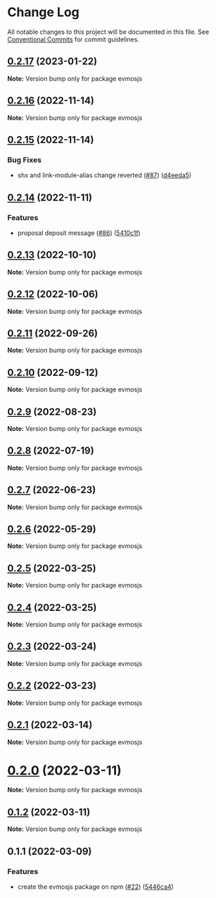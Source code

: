 # Change Log

All notable changes to this project will be documented in this file.
See [Conventional Commits](https://conventionalcommits.org) for commit guidelines.

## [0.2.17](https://github.com/evmos/evmosjs/compare/evmosjs@0.2.16...evmosjs@0.2.17) (2023-01-22)

**Note:** Version bump only for package evmosjs

## [0.2.16](https://github.com/evmos/evmosjs/compare/evmosjs@0.2.15...evmosjs@0.2.16) (2022-11-14)

**Note:** Version bump only for package evmosjs

## [0.2.15](https://github.com/evmos/evmosjs/compare/evmosjs@0.2.14...evmosjs@0.2.15) (2022-11-14)

### Bug Fixes

- shx and link-module-alias change reverted ([#87](https://github.com/evmos/evmosjs/issues/87)) ([d4eeda5](https://github.com/evmos/evmosjs/commit/d4eeda59c8f5549d661e6bedd7a25df0b11afb9c))

## [0.2.14](https://github.com/evmos/evmosjs/compare/evmosjs@0.2.11...evmosjs@0.2.14) (2022-11-11)

### Features

- proposal deposit message ([#86](https://github.com/evmos/evmosjs/issues/86)) ([5410c1f](https://github.com/evmos/evmosjs/commit/5410c1fe042c13a77beb5629a07371dd905559de))

## [0.2.13](https://github.com/evmos/evmosjs/compare/evmosjs@0.2.11...evmosjs@0.2.13) (2022-10-10)

**Note:** Version bump only for package evmosjs

## [0.2.12](https://github.com/evmos/evmosjs/compare/evmosjs@0.2.11...evmosjs@0.2.12) (2022-10-06)

**Note:** Version bump only for package evmosjs

## [0.2.11](https://github.com/evmos/evmosjs/compare/evmosjs@0.2.7...evmosjs@0.2.11) (2022-09-26)

**Note:** Version bump only for package evmosjs

## [0.2.10](https://github.com/evmos/evmosjs/compare/evmosjs@0.2.7...evmosjs@0.2.10) (2022-09-12)

**Note:** Version bump only for package evmosjs

## [0.2.9](https://github.com/evmos/evmosjs/compare/evmosjs@0.2.7...evmosjs@0.2.9) (2022-08-23)

**Note:** Version bump only for package evmosjs

## [0.2.8](https://github.com/evmos/evmosjs/compare/evmosjs@0.2.7...evmosjs@0.2.8) (2022-07-19)

**Note:** Version bump only for package evmosjs

## [0.2.7](https://github.com/evmos/evmosjs/compare/evmosjs@0.2.6...evmosjs@0.2.7) (2022-06-23)

**Note:** Version bump only for package evmosjs

## [0.2.6](https://github.com/tharsis/evmosjs/compare/evmosjs@0.2.5...evmosjs@0.2.6) (2022-05-29)

**Note:** Version bump only for package evmosjs

## [0.2.5](https://github.com/tharsis/evmosjs/compare/evmosjs@0.2.4...evmosjs@0.2.5) (2022-03-25)

**Note:** Version bump only for package evmosjs

## [0.2.4](https://github.com/tharsis/evmosjs/compare/evmosjs@0.2.3...evmosjs@0.2.4) (2022-03-25)

**Note:** Version bump only for package evmosjs

## [0.2.3](https://github.com/tharsis/evmosjs/compare/evmosjs@0.2.2...evmosjs@0.2.3) (2022-03-24)

**Note:** Version bump only for package evmosjs

## [0.2.2](https://github.com/tharsis/evmosjs/compare/evmosjs@0.2.1...evmosjs@0.2.2) (2022-03-23)

**Note:** Version bump only for package evmosjs

## [0.2.1](https://github.com/tharsis/evmosjs/compare/evmosjs@0.2.0...evmosjs@0.2.1) (2022-03-14)

**Note:** Version bump only for package evmosjs

# [0.2.0](https://github.com/tharsis/evmosjs/compare/evmosjs@0.1.2...evmosjs@0.2.0) (2022-03-11)

**Note:** Version bump only for package evmosjs

## [0.1.2](https://github.com/tharsis/evmosjs/compare/evmosjs@0.1.1...evmosjs@0.1.2) (2022-03-11)

**Note:** Version bump only for package evmosjs

## 0.1.1 (2022-03-09)

### Features

- create the evmosjs package on npm ([#22](https://github.com/tharsis/evmosjs/issues/22)) ([5446ca4](https://github.com/tharsis/evmosjs/commit/5446ca4e6fc027c6d26d5fce598ba1a5d1480e54))
